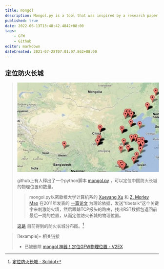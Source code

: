 ```yaml
---
title: mongol
description: Mongol.py is a tool that was inspired by a research paper[0] that described the physical location and number of routers acting for the Great Firewall (GFW) of China
published: true
date: 2022-06-13T13:48:42.4842+08:00
tags:
    - GFW
    - Github
editor: markdown
dateCreated: 2021-07-28T07:01:07.862+08:00
---
```


## 定位防火长城

> ![mongol](/src/anti-censorship/mongol.webp)
>
> github上有人释出了一个python脚本 [mongol.py](https://web.archive.org/web/20160528173428/https://github.com/mothran/mongol) ，可以定位中国防火长城的物理位置和数量。
>
> > mongol.py以密歇根大学计算机系的 [Xueyang Xu](https://web.archive.org/web/20160528173428/http://www.facebook.com/xueyang.xu) 和 [Z. Morley Mao](https://web.archive.org/web/20160528173428/http://web.eecs.umich.edu/~zmao/) 在2011年发表的 [一篇论文](https://web.archive.org/web/20160528173428/http://pam2011.gatech.edu/papers/pam2011--Xu.pdf) 为理论依据，发送“tibetalk“这个关键字来刺激防火墙，然后跟踪TCP报头的路由，找出RST数据包返回前最后一跳的位置，从而定位防火长城的物理位置。
>
> [这是](https://web.archive.org/web/20160528173428/https://plus.google.com/u/0/photos/100492709706470891167/albums/5822784007368227057) 目前得到的防火长城分布图。[^32720]

[^32720]: [定位防火长城 - Solidot](https://web.archive.org/web/20160528173428/http://www.solidot.org/story?sid=32720)

> [!example]+ 相关链接
> + 已被删除 [mongol 神器！定位GFW物理位置 - V2EX](https://web.archive.org/web/20121230182351/http://www.v2ex.com/t/55177)
